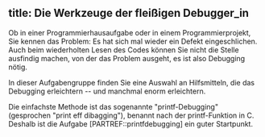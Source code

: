 title: Die Werkzeuge der fleißigen Debugger_in
---
Ob in einer Programmierhausaufgabe oder in einem Programmierprojekt, Sie kennen das Problem: 
Es hat sich mal wieder ein Defekt eingeschlichen.
Auch beim wiederholten Lesen des Codes können Sie nicht die Stelle ausfindig machen,
von der das Problem ausgeht, es ist also Debugging nötig.

In dieser Aufgabengruppe finden Sie eine Auswahl an Hilfsmitteln, 
die das Debugging erleichtern -- und manchmal enorm erleichtern.

Die einfachste Methode ist das sogenannte "printf-Debugging" (gesprochen "print eff dibagging"), 
benannt nach der printf-Funktion in C.
Deshalb ist die Aufgabe [PARTREF::printfdebugging] ein guter Startpunkt.
